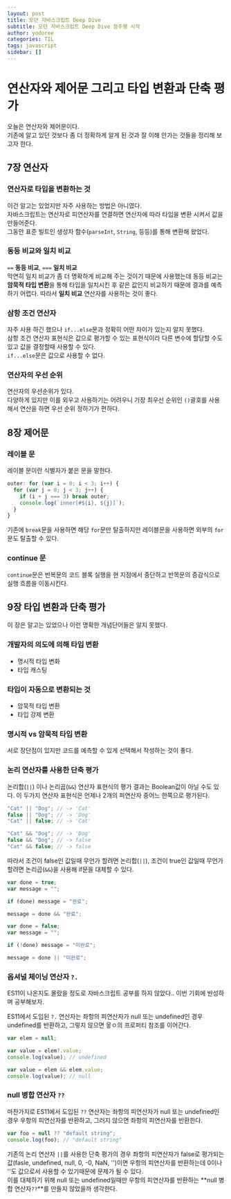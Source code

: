 ```yaml
---
layout: post
title: 모던 자바스크립트 Deep Dive
subtitle: 모던 자바스크립트 Deep Dive 정주행 시작
author: yodoree
categories: TIL
tags: javascript
sidebar: []
---
```


# 연산자와 제어문 그리고 타입 변환과 단축 평가

오늘은 연산자와 제어문이다.  
기존에 알고 있던 것보다 좀 더 정확하게 알게 된 것과 잘 이해 안가는 것들을 정리해 보고자 한다.

## 7장 연산자

### 연산자로 타입을 변환하는 것

이건 알고는 있었지만 자주 사용하는 방법은 아니였다.  
자바스크립트는 연산자로 피연산자를 연결하면 연산자에 따라 타입을 변환 시켜서 값을 만들어준다.  
그동안 표준 빌트인 생성자 함수(`parseInt`, `String`, 등등)를 통해 변환해 왔었다.

### 동등 비교와 일치 비교

`==` **동등 비교**, `===` **일치 비교**  
막연히 일치 비교가 좀 더 명확하게 비교해 주는 것이기 때문에 사용했는데 동등 비교는 **암묵적 타입 변환**을 통해 타입을 일치시킨 후 같은 값인지 비교하기 때문에 결과를 예측하기 어렵다.
따라서 **일치 비교** 연산자를 사용하는 것이 좋다.

### 삼항 조건 연산자

자주 사용 하긴 했으나 `if...else`문과 정확히 어떤 차이가 있는지 알지 못했다.  
삼항 조건 연산자 표현식은 값으로 평가할 수 있는 표현식이라 다른 변수에 할당할 수도 있고 값을 결정할때 사용할 수 있다.  
`if...else`문은 값으로 사용할 수 없다.

### 연산자의 우선 순위

연산자의 우선순위가 있다.  
다양하게 있지만 이를 외우고 사용하기는 어려우니 가장 최우선 순위인 `()`괄호를 사용해서 연산을 하면 우선 순위 정하기가 편하다.

## 8장 제어문

### 레이블 문

레이블 문이란 식별자가 붙은 문을 말한다.

```javascript
outer: for (var i = 0; i < 3; i++) {
  for (var j = 0; j < 3; j++) {
    if (i + j === 3) break outer;
    console.log(`inner[#${i}, ${j}]`);
  }
}
```

기존에 `break`문을 사용하면 해당 `for`문만 탈출하지만 레이블문을 사용하면 외부의 `for`문도 탈출할 수 있다.

### continue 문

`continue`문은 반복문의 코드 블록 실행을 현 지점에서 중단하고 반목문의 증감식으로 실행 흐름을 이동시킨다.

## 9장 타입 변환과 단축 평가

이 장은 알고는 있었으나 이런 명확한 개념단어들은 알지 못했다.

### 개발자의 의도에 의해 타입 변환

- 명시적 타입 변화
- 타입 캐스팅

### 타입이 자동으로 변환되는 것

- 암묵적 타입 변환
- 타입 강제 변환

### 명시적 vs 암묵적 타입 변환

서로 장단점이 있지만 코드를 예측할 수 있게 선택해서 작성하는 것이 좋다.

### 논리 연산자를 사용한 단축 평가

논리합(`||`) 이나 논리곱(`&&`) 연산자 표현식의 평가 결과는 Boolean값이 아닐 수도 있다. 이 두가지 연산자 표현식은 언제나 2개의 피연산자 중어느 한쪽으로 평가된다.

```javascript
"Cat" || "Dog"; // -> 'Cat'
false || "Dog"; // -> 'Dog'
"Cat" || false; // -> 'Cat'

"Cat" && "Dog"; // -> 'Dog'
false && "Dog"; // -> false
"Cat" && false; // -> false
```

따라서 조건이 false인 값일때 무언가 할려면 논리합(`||`), 조건이 true인 값일때 무언가 할려면 논리곱(`&&`)을 사용해 if문을 대체할 수 있다.

```javascript
var done = true;
var message = "";

if (done) message = "완료";

message = done && "완료";

var done = false;
var message = "";

if (!done) message = "미완료";

message = done || "미완료";
```

### 옵셔널 체이닝 연산자 `?.`

ES11이 나온지도 몰랐을 정도로 자바스크립트 공부를 하지 않았다.. 이번 기회에 반성하며 공부해보자.

ES11에서 도입된 `?.` 연산자는 좌항의 피연산자가 null 또는 undefined인 경우 undefined를 반환하고, 그렇지 않으면 웋ㅇ의 프로퍼티 참조를 이어간다.

```javascript
var elem = null;

var value = elem?.value;
console.log(value); // undefined

var value = elem && elem.value;
console.log(value); // null
```

### null 병합 연산자 `??`

마찬가지로 ES11에서 도입된 `??` 연산자는 좌항의 피연산자가 null 또는 undefined인 경우 우항의 피연산자를 반환하고, 그러지 않으면 좌항의 피연산자를 반환한다.

```javascript
var foo = null ?? "default string";
console.log(foo); // "default string"
```

기존의 논리 연산자 `||`를 사용한 단축 평가의 경우 좌항의 피연산자가 false로 평가되는 값(fasle, undefined, null, 0, -0, NaN, '')이면 우항의 피연산자를 반환하는데 0이나 ''도 값으로서 사용할 수 있기때문에 문제가 될 수 있다.  
이를 대체하기 위해 null 또는 undefined일때만 우항의 피연산자를 반환하는 **null 병합 연산자`??`**를 만들지 않았을까 생각한다.
